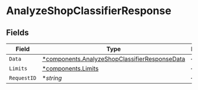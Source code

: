 # AnalyzeShopClassifierResponse


## Fields

| Field                                                                                                         | Type                                                                                                          | Required                                                                                                      | Description                                                                                                   | Example                                                                                                       |
| ------------------------------------------------------------------------------------------------------------- | ------------------------------------------------------------------------------------------------------------- | ------------------------------------------------------------------------------------------------------------- | ------------------------------------------------------------------------------------------------------------- | ------------------------------------------------------------------------------------------------------------- |
| `Data`                                                                                                        | [*components.AnalyzeShopClassifierResponseData](../../models/components/analyzeshopclassifierresponsedata.md) | :heavy_minus_sign:                                                                                            | N/A                                                                                                           |                                                                                                               |
| `Limits`                                                                                                      | [*components.Limits](../../models/components/limits.md)                                                       | :heavy_minus_sign:                                                                                            | N/A                                                                                                           |                                                                                                               |
| `RequestID`                                                                                                   | **string*                                                                                                     | :heavy_minus_sign:                                                                                            | N/A                                                                                                           | 17c3b70c5096df0e77e838323abb7029                                                                              |